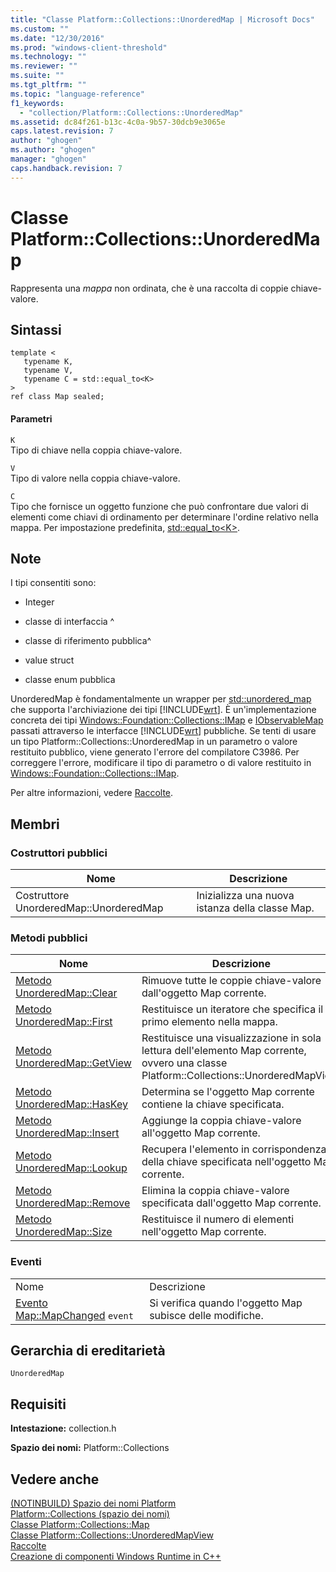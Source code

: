 ```yaml
---
title: "Classe Platform::Collections::UnorderedMap | Microsoft Docs"
ms.custom: ""
ms.date: "12/30/2016"
ms.prod: "windows-client-threshold"
ms.technology: ""
ms.reviewer: ""
ms.suite: ""
ms.tgt_pltfrm: ""
ms.topic: "language-reference"
f1_keywords: 
  - "collection/Platform::Collections::UnorderedMap"
ms.assetid: dc84f261-b13c-4c0a-9b57-30dcb9e3065e
caps.latest.revision: 7
author: "ghogen"
ms.author: "ghogen"
manager: "ghogen"
caps.handback.revision: 7
---
```

# Classe Platform::Collections::UnorderedMap
Rappresenta una *mappa* non ordinata, che è una raccolta di coppie chiave\-valore.  
  
## Sintassi  
  
```scr  
template <  
   typename K,  
   typename V,  
   typename C = std::equal_to<K>  
>  
ref class Map sealed;  
```  
  
#### Parametri  
 `K`  
 Tipo di chiave nella coppia chiave\-valore.  
  
 `V`  
 Tipo di valore nella coppia chiave\-valore.  
  
 `C`  
 Tipo che fornisce un oggetto funzione che può confrontare due valori di elementi come chiavi di ordinamento per determinare l'ordine relativo nella mappa. Per impostazione predefinita, [std::equal\_to\<K\>](../standard-library/equal-to-struct.md).  
  
## Note  
 I tipi consentiti sono:  
  
-   Integer  
  
-   classe di interfaccia ^  
  
-   classe di riferimento pubblica^  
  
-   value struct  
  
-   classe enum pubblica  
  
 UnorderedMap è fondamentalmente un wrapper per [std::unordered\_map](../standard-library/unordered-map-class.md) che supporta l'archiviazione dei tipi [!INCLUDE[wrt](../cppcx/includes/wrt-md.md)]. È un'implementazione concreta dei tipi [Windows::Foundation::Collections::IMap](http://go.microsoft.com/fwlink/p/?LinkId=262408) e [IObservableMap](http://msdn.microsoft.com/library/windows/apps/br226050.aspx) passati attraverso le interfacce [!INCLUDE[wrt](../cppcx/includes/wrt-md.md)] pubbliche. Se tenti di usare un tipo Platform::Collections::UnorderedMap in un parametro o valore restituito pubblico, viene generato l'errore del compilatore C3986. Per correggere l'errore, modificare il tipo di parametro o di valore restituito in [Windows::Foundation::Collections::IMap](http://go.microsoft.com/fwlink/p/?LinkId=262408).  
  
 Per altre informazioni, vedere [Raccolte](../cppcx/collections-c-cx.md).  
  
## Membri  
  
### Costruttori pubblici  
  
|Nome|Descrizione|  
|----------|-----------------|  
|Costruttore UnorderedMap::UnorderedMap|Inizializza una nuova istanza della classe Map.|  
  
### Metodi pubblici  
  
|Nome|Descrizione|  
|----------|-----------------|  
|[Metodo UnorderedMap::Clear](../cppcx/unorderedmap-clear-method.md)|Rimuove tutte le coppie chiave\-valore dall'oggetto Map corrente.|  
|[Metodo UnorderedMap::First](../cppcx/unorderedmap-first-method.md)|Restituisce un iteratore che specifica il primo elemento nella mappa.|  
|[Metodo UnorderedMap::GetView](../cppcx/unorderedmap-getview-method.md)|Restituisce una visualizzazione in sola lettura dell'elemento Map corrente, ovvero una classe Platform::Collections::UnorderedMapView.|  
|[Metodo UnorderedMap::HasKey](../cppcx/unorderedmap-haskey-method.md)|Determina se l'oggetto Map corrente contiene la chiave specificata.|  
|[Metodo UnorderedMap::Insert](../cppcx/unorderedmap-insert-method.md)|Aggiunge la coppia chiave\-valore all'oggetto Map corrente.|  
|[Metodo UnorderedMap::Lookup](../cppcx/unorderedmap-lookup-method.md)|Recupera l'elemento in corrispondenza della chiave specificata nell'oggetto Map corrente.|  
|[Metodo UnorderedMap::Remove](../cppcx/unorderedmap-remove-method.md)|Elimina la coppia chiave\-valore specificata dall'oggetto Map corrente.|  
|[Metodo UnorderedMap::Size](../cppcx/unorderedmap-size-method.md)|Restituisce il numero di elementi nell'oggetto Map corrente.|  
  
### Eventi  
  
|||  
|-|-|  
|Nome|Descrizione|  
|[Evento Map::MapChanged](../cppcx/map-mapchanged-event.md) `event`|Si verifica quando l'oggetto Map subisce delle modifiche.|  
  
## Gerarchia di ereditarietà  
 `UnorderedMap`  
  
## Requisiti  
 **Intestazione:** collection.h  
  
 **Spazio dei nomi:** Platform::Collections  
  
## Vedere anche  
 [\(NOTINBUILD\) Spazio dei nomi Platform](http://msdn.microsoft.com/it-it/f3ce3eab-028c-4204-ba9f-9ab8af17c8c4)   
 [Platform::Collections \(spazio dei nomi\)](../cppcx/platform-collections-namespace.md)   
 [Classe Platform::Collections::Map](../cppcx/platform-collections-map-class.md)   
 [Classe Platform::Collections::UnorderedMapView](../cppcx/platform-collections-unorderedmapview-class.md)   
 [Raccolte](../cppcx/collections-c-cx.md)   
 [Creazione di componenti Windows Runtime in C\+\+](http://msdn.microsoft.com/library/5b7251e6-4271-4f13-af80-c1cf5b1489bf)